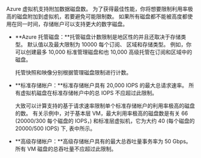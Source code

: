 Azure 虚拟机支持附加数据磁盘数。 为了获得最佳性能，你将想要限制利用率极高的磁盘附加到虚拟机，若要避免可能限制数。 如果所有磁盘都不能被高度都使用在同一时间，存储帐户可以支持更大的数字磁盘。

* **Azure 托管磁盘：**托管磁盘计数限制是地区性的并且还取决于存储类型。 默认值以及最大限制为 10000 每个订阅、 区域和存储类型。 例如，你可以创建最多 10,000 标准管理磁盘和也 10,000 高级托管在订阅和区域中的磁盘。 

    托管快照和映像分别根据管理磁盘限制进行计数。

* **标准存储帐户：**标准存储帐户具有 20,000 IOPS 的最大总请求速率。 所有虚拟机磁盘在标准存储帐户中的总 IOPS 不应超过此限制。
  
    大致可以计算支持的基于请求速率限制单个标准存储帐户的利用率极高的磁盘的数。 有关示例中，对于基本层 VM，最大利用率极高的磁盘数是有关 66 (20000/300 每个磁盘的 IOPS，) 和标准层虚拟机，它为大约 40 (每个磁盘的 20000/500 IOPS) 下, 表中所示。 
* **高级存储帐户：**高级存储帐户具有的最大总吞吐量事务率为 50 Gbps。 所有 VM 磁盘的总吞吐量不应超过此限制。

